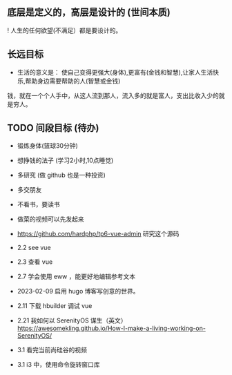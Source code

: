 
## 底层是定义的，高层是设计的 (世间本质)
! 人生的任何欲望(不满足）都是要设计的。

## 长远目标
- 生活的意义是： 使自己变得更强大(身体),更富有(金钱和智慧),让家人生活快乐,帮助身边需要帮助的人(智慧或金钱) 

钱，就在一个个人手中，从这人流到那人，流入多的就是富人，支出比收入少的就是穷人。

## TODO 间段目标 (待办)

- 锻炼身体(篮球30分钟)
- 想挣钱的法子 (学习2小时,10点睡觉)
- 多研究 (做 github 也是一种投资)
- 多交朋友
- 不看书，要读书

- 做菜的视频可以先发起来
- https://github.com/hardphp/tp6-vue-admin 研究这个源码

- 2.2 see vue
- 2.3 查看 vue
- 2.7 学会使用 eww ，能更好地编辑参考文本
- 2023-02-09 启用 hugo 博客写创意的世界。
- 2.11 下载 hbuilder 调试 vue
- 2.21 我如何以 SerenityOS 谋生（英文） https://awesomekling.github.io/How-I-make-a-living-working-on-SerenityOS/
- 3.1 看完当前尚硅谷的视频
- 3.1 i3 中，使用命令旋转窗口库
